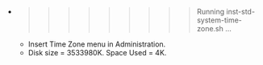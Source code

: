 * >>>>>>>>> Running inst-std-system-time-zone.sh ...
  * Insert Time Zone menu in Administration.
  * Disk size = 3533980K. Space Used = 4K.
